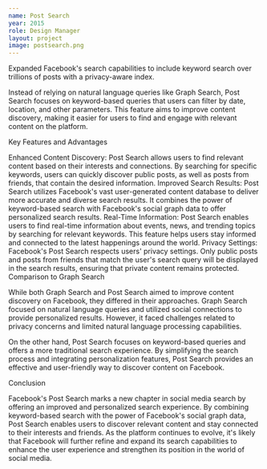 ```yaml
---
name: Post Search
year: 2015
role: Design Manager
layout: project
image: postsearch.png
---
```

Expanded Facebook's search capabilities to include keyword search over trillions of posts with a privacy-aware index.

Instead of relying on natural language queries like Graph Search, Post Search focuses on keyword-based queries that users can filter by date, location, and other parameters. This feature aims to improve content discovery, making it easier for users to find and engage with relevant content on the platform.

Key Features and Advantages

Enhanced Content Discovery: Post Search allows users to find relevant content based on their interests and connections. By searching for specific keywords, users can quickly discover public posts, as well as posts from friends, that contain the desired information.
Improved Search Results: Post Search utilizes Facebook's vast user-generated content database to deliver more accurate and diverse search results. It combines the power of keyword-based search with Facebook's social graph data to offer personalized search results.
Real-Time Information: Post Search enables users to find real-time information about events, news, and trending topics by searching for relevant keywords. This feature helps users stay informed and connected to the latest happenings around the world.
Privacy Settings: Facebook's Post Search respects users' privacy settings. Only public posts and posts from friends that match the user's search query will be displayed in the search results, ensuring that private content remains protected.
Comparison to Graph Search

While both Graph Search and Post Search aimed to improve content discovery on Facebook, they differed in their approaches. Graph Search focused on natural language queries and utilized social connections to provide personalized results. However, it faced challenges related to privacy concerns and limited natural language processing capabilities.

On the other hand, Post Search focuses on keyword-based queries and offers a more traditional search experience. By simplifying the search process and integrating personalization features, Post Search provides an effective and user-friendly way to discover content on Facebook.

Conclusion

Facebook's Post Search marks a new chapter in social media search by offering an improved and personalized search experience. By combining keyword-based search with the power of Facebook's social graph data, Post Search enables users to discover relevant content and stay connected to their interests and friends. As the platform continues to evolve, it's likely that Facebook will further refine and expand its search capabilities to enhance the user experience and strengthen its position in the world of social media.

